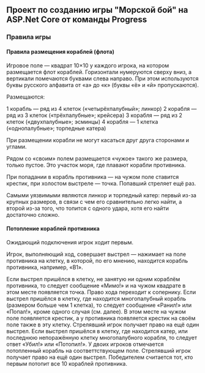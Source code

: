 ## Проект по созданию игры "Морской бой" на ASP.Net Core от команды Progress
### Правила игры

#### Правила размещения кораблей (флота)

Игровое поле — квадрат 10×10 у каждого игрока, на котором размещается флот кораблей. 
Горизонтали нумеруются сверху вниз, а вертикали помечаются буквами слева направо.
При этом используются буквы русского алфавита от «а» до «к» (буквы «ё» и «й» пропускаются).

Размещаются:

1 корабль — ряд из 4 клеток («четырёхпалубный»; линкор)
2 корабля — ряд из 3 клеток («трёхпалубные»; крейсера)
3 корабля — ряд из 2 клеток («двухпалубные»; эсминцы)
4 корабля — 1 клетка («однопалубные»; торпедные катера)

При размещении корабли не могут касаться друг друга сторонами и углами.

Рядом со «своим» полем размещается «чужое» такого же размера, только пустое. Это участок моря, где плавают корабли противника.

При попадании в корабль противника — на чужом поле ставится крестик, при холостом выстреле — точка. Попавший стреляет ещё раз.

Самыми уязвимыми являются линкор и торпедный катер: первый из-за крупных размеров, в связи с чем его сравнительно легко найти, а второй из-за того, что топится с одного удара, хотя его найти достаточно сложно.

#### Потопление кораблей противника
Ожидающий подключения игрок ходит первым.

Игрок, выполняющий ход, совершает выстрел — нажимает на поле противника на клетку, в которой, по его мнению, находится корабль противника, например, «В1».

Если выстрел пришёлся в клетку, не занятую ни одним кораблём противника, то следует сообщение «Мимо!» и на чужом квадрате в этом месте появляется точка. Право хода переходит к сопернику.
Если выстрел пришёлся в клетку, где находится многопалубный корабль (размером больше чем 1 клетка), то следует сообщение «Ранил!» или «Попал!», кроме одного случая (см. далее).  В этом месте на чужом поле появляется крестик, а у противника появляется крестик на своём поле также в эту клетку. Стрелявший игрок получает право на ещё один выстрел.
Если выстрел пришёлся в клетку, где находится катер, или последнюю непоражённую клетку многопалубного корабля, то следует ответ «Убил!» или «Потопил!». У двоих игроков отмечается потопленный корабль на соответтствующем поле. Стрелявший игрок получает право на ещё один выстрел.
Победителем считается тот, кто первым потопит все 10 кораблей противника. 
